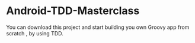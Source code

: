 # Android-TDD-Masterclass
You can download this project and start building you own Groovy app from scratch , by using TDD.
